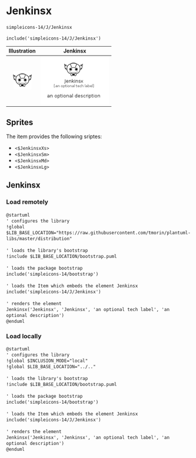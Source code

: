 # Jenkinsx


```text
simpleicons-14/J/Jenkinsx
```

```text
include('simpleicons-14/J/Jenkinsx')
```



| Illustration | Jenkinsx |
| :---: | :---: |
| ![illustration for Illustration](../../simpleicons-14/J/Jenkinsx.png) | ![illustration for Jenkinsx](../../simpleicons-14/J/Jenkinsx.Local.png) |



## Sprites
The item provides the following sriptes:

- `<$JenkinsxXs>`
- `<$JenkinsxSm>`
- `<$JenkinsxMd>`
- `<$JenkinsxLg>`





## Jenkinsx

### Load remotely
```plantuml
@startuml
' configures the library
!global $LIB_BASE_LOCATION="https://raw.githubusercontent.com/tmorin/plantuml-libs/master/distribution"

' loads the library's bootstrap
!include $LIB_BASE_LOCATION/bootstrap.puml

' loads the package bootstrap
include('simpleicons-14/bootstrap')

' loads the Item which embeds the element Jenkinsx
include('simpleicons-14/J/Jenkinsx')

' renders the element
Jenkinsx('Jenkinsx', 'Jenkinsx', 'an optional tech label', 'an optional description')
@enduml
```

### Load locally
```plantuml
@startuml
' configures the library
!global $INCLUSION_MODE="local"
!global $LIB_BASE_LOCATION="../.."

' loads the library's bootstrap
!include $LIB_BASE_LOCATION/bootstrap.puml

' loads the package bootstrap
include('simpleicons-14/bootstrap')

' loads the Item which embeds the element Jenkinsx
include('simpleicons-14/J/Jenkinsx')

' renders the element
Jenkinsx('Jenkinsx', 'Jenkinsx', 'an optional tech label', 'an optional description')
@enduml
```

